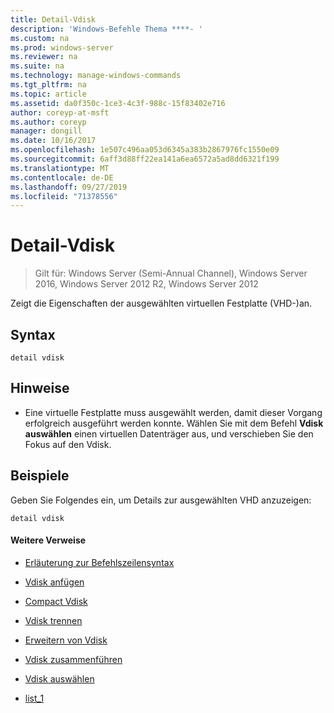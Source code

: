 ```yaml
---
title: Detail-Vdisk
description: 'Windows-Befehle Thema ****- '
ms.custom: na
ms.prod: windows-server
ms.reviewer: na
ms.suite: na
ms.technology: manage-windows-commands
ms.tgt_pltfrm: na
ms.topic: article
ms.assetid: da0f350c-1ce3-4c3f-988c-15f83402e716
author: coreyp-at-msft
ms.author: coreyp
manager: dongill
ms.date: 10/16/2017
ms.openlocfilehash: 1e507c496aa053d6345a383b2867976fc1550e09
ms.sourcegitcommit: 6aff3d88ff22ea141a6ea6572a5ad8dd6321f199
ms.translationtype: MT
ms.contentlocale: de-DE
ms.lasthandoff: 09/27/2019
ms.locfileid: "71378556"
---
```

# <a name="detail-vdisk"></a>Detail-Vdisk

>Gilt für: Windows Server (Semi-Annual Channel), Windows Server 2016, Windows Server 2012 R2, Windows Server 2012

Zeigt die Eigenschaften der ausgewählten virtuellen Festplatte \(VHD-\)an.  
  
## <a name="syntax"></a>Syntax  
  
```  
detail vdisk  
```  
  
## <a name="remarks"></a>Hinweise  
  
-   Eine virtuelle Festplatte muss ausgewählt werden, damit dieser Vorgang erfolgreich ausgeführt werden konnte. Wählen Sie mit dem Befehl **Vdisk auswählen** einen virtuellen Datenträger aus, und verschieben Sie den Fokus auf den Vdisk.  
  
## <a name="BKMK_examples"></a>Beispiele  
Geben Sie Folgendes ein, um Details zur ausgewählten VHD anzuzeigen:  
  
```  
detail vdisk  
```  
  
#### <a name="additional-references"></a>Weitere Verweise  
  
-   [Erläuterung zur Befehlszeilensyntax](command-line-syntax-key.md)  
  
-   [Vdisk anfügen](attach-vdisk.md)  
  
-   [Compact Vdisk](compact-vdisk.md)  
  
  
  
-   [Vdisk trennen](detach-vdisk.md)  
  
-   [Erweitern von Vdisk](expand-vdisk.md)  
  
-   [Vdisk zusammenführen](merge-vdisk.md)  
  
-   [Vdisk auswählen](select-vdisk.md)  
  
-   [list_1](list_1.md)  
  

